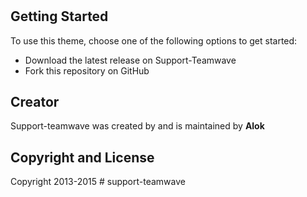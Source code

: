 #



## Getting Started

To use this theme, choose one of the following options to get started:
* Download the latest release on Support-Teamwave
* Fork this repository on GitHub




## Creator

Support-teamwave was created by and is maintained by **Alok**



## Copyright and License

Copyright 2013-2015 # support-teamwave

